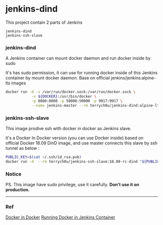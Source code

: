 # jenkins-dind
This project contain 2 parts of Jenkins 

```
jenkins-dind
jenkins-ssh-slave
```


### jenkins-dind
A Jenkins container can mount docker daemon and run docker inside by sudo

It's has sudo permission, it can use for running docker inside of this Jenkins container by mount docker daemon.
Base on official jenkins/jenkins:alpine-lts images

```bash
docker run -d -v /var/run/docker.sock:/var/run/docker.sock \
            -v ${DOCKER}:/usr/bin/docker \
            -p 8080:8080 -p 50000:50000 -p 9917:9917 \
            --name jenkins-master --rm terrych0u/jenkins-dind:alpine-lts-2.138.2
```

### jenkins-ssh-slave
This image prodive ssh with docker in docker as Jenkins slave.

it's a Docker In Docker version (you can use Docker inside) based on official Docker 18.09 DinD image, and use master connects this slave by ssh tunnel as below :

```bash
PUBLIC_KEY=$(cat ~/.ssh/id_rsa.pub)
docker run -d  --rm terrych0u/jenkins-ssh-slave:18.09-rc-dind "${PUBLIC_KEY}"
```

### Notice
PS. This image have sudo privilege, use it carefully. **Don't use it on production.**


---
### Ref
[Docker in Docker](https://github.com/jpetazzo/dind)
[Running Docker in Jenkins Container](https://container-solutions.com/running-docker-in-jenkins-in-docker/)